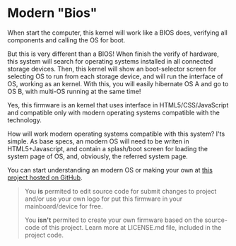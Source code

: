 # Modern "Bios"
When start the computer, this kernel will work like a BIOS does, verifying all components and calling the OS for boot.

But this is very different than a BIOS! When finish the verify of hardware, this system will search for operating systems installed in all connected storage devices. Then, this kernel will show an boot-selector screen for selecting OS to run from each storage device, and will run the interface of OS, working as an kernel. With this, you will easily hibernate OS A and go to OS B, with multi-OS running at the same time!

Yes, this firmware is an kernel that uses interface in HTML5/CSS/JavaScript and compatible only with modern operating systems compatible with the technology.

How will work modern operating systems compatible with this system? I'ts simple. As base specs, an modern OS will need to be writen in HTML5+Javascript, and contain a splash/boot screen for loading the system page of OS, and, obviously, the referred system page.

You can start understanding an modern OS or making your own at [this project hosted on GitHub](https://github.com/DaniellMesquita/Modern-OS).

> You **is** permited to edit source code for submit changes to project and/or use your own logo for put this firmware in your mainboard/device for free.
> 
> You **isn't** permited to create your own firmware based on the source-code of this project. Learn more at LICENSE.md file, included in the project code.